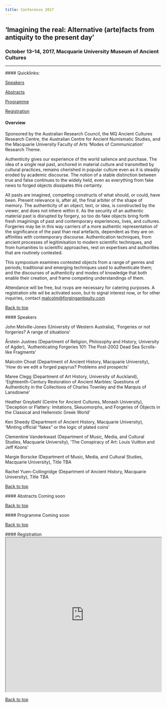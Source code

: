 ```yaml
---
title: Conference 2017
---
```

## ‘Imagining the real: Alternative (arte)facts from antiquity to the present day’

### October 13–14, 2017, Macquarie University Museum of Ancient Cultures
---

<a name="quicklinks"/>
#### Quicklinks:

[Speakers](/conference#Speakers)

[Abstracts](/conference#Abstracts)

[Programme](/conference#Programme)

[Registration](/conference#Registration)


#### Overview
Sponsored by the Australian Research Council, the MQ Ancient Cultures Research Centre,  the Australian Centre for Ancient Numismatic Studies, and the Macquarie University Faculty of Arts ‘Modes of Communication’ Research Theme.

Authenticity gives our experience of the world salience and purchase. The idea of a single real past, anchored in material culture and transmitted by cultural practices, remains cherished in popular culture even as it is steadily eroded by academic discourse. The notion of a stable distinction between true and false continues to the widely held, even as everything from fake news to forged objects dissipates this certainty.

All pasts are imagined, competing constructs of what should, or could, have been. Present relevance is, after all, the final arbiter of the shape of memory. The authenticity of an object, text, or idea, is constructed by the viewer, and does not inhere within it. As the security of an authentic material past is disrupted by forgery, so too do fake objects bring forth fresh imaginings of past and contemporary experiences, lives, and cultures. Forgeries may be in this way carriers of a more authentic representation of the significance of the past than real artefacts, dependent as they are on affinities with contemporary discourse. Authentication techniques, from ancient processes of legitimisation to modern scientific techniques, and from humanities to scientific approaches, rest on expertises and authorities that are routinely contested.

This symposium examines contested objects from a range of genres and periods; traditional and emerging techniques used to authenticate them; and the discourses of authenticity and modes of knowledge that both enable their creation, and frame competing understandings of them.

Attendance will be free, but rsvps are necessary for catering purposes. A registration site wil be activated soon, but to signal interest now, or for other inquiries, contact [malcolm@forgingantiquity.com](mailto:malcolm@forgingantiquity.com)

[Back to top](/conference#quicklinks)

<a name="Speakers"/>
#### Speakers

John Melville-Jones (University of Western Australia), 'Forgeries or not forgeries? A range of situations'

Årstein Justnes (Department of Religion, Philosophy and History, University of Agder), 'Authenticating Forgeries 101: The Post-2002 Dead Sea Scrolls-like Fragments'

Malcolm Choat (Department of Ancient History, Macquarie University), 'How do we edit a forged papyrus? Problems and prospects'

Maree Clegg (Department of Art History, University of Auckland), 'Eighteenth-Century Restoration of Ancient Marbles:  Questions of Authenticity in the Collections of Charles Townley and the Marquis of Lansdowne'

Heather Greybehl (Centre for Ancient Cultures, Monash University), 'Deception or Flattery: Imitations, Skeuomorphs, and Forgeries of Objects in the Classical and Hellenistic Greek World'

Ken Sheedy (Department of Ancient History, Macquarie University), 'Minting official “fakes” or the logic of plated coins'

Clementine Vanderkwast (Department of Music, Media, and Cultural Studies, Macquarie University), 'The Conspiracy of Art: Louis Vuitton and Jeff Koons'

Margie Borscke (Department of Music, Media, and Cultural Studies, Macquarie University), Title TBA

Rachel Yuen-Collingridge (Department of Ancient History, Macquarie University), Title TBA


[Back to top](/conference#quicklinks)

<a name="Abstracts"/>
#### Abstracts
Coming soon

[Back to top](/conference#quicklinks)

<a name="Programme"/>
#### Programme
Coming soon

[Back to top](/conference#quicklinks)

<a name="Registration"/>
#### Registration

<iframe src="https://mqedu.qualtrics.com/jfe/form/SV_cOpJQuiF2RIKdUx" style="width:100%; height:500px">
</iframe>

[Back to top](/conference#quicklinks)

